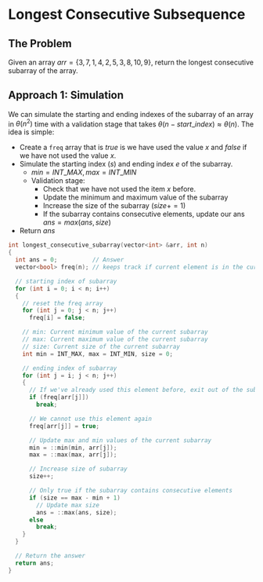 # Longest Consecutive Subsequence

## The Problem

Given an array $arr = \{ 3, 7, 1, 4, 2, 5, 3, 8, 10, 9 \}$, return the longest consecutive subarray of the array.

## Approach 1: Simulation

We can simulate the starting and ending indexes of the subarray of an array in $\theta(n^2)$ time with a validation stage that takes $\theta(n - start\_index) \approx \theta(n)$. The idea is simple:

* Create a `freq` array that is $true$ is we have used the value $x$ and $false$ if we have not used the value $x$.
* Simulate the starting index ($s$) and ending index $e$ of the subarray.
  * $min = INT\_MAX, max = INT\_MIN$
  * Validation stage:
    * Check that we have not used the item $x$ before.
    * Update the minimum and maximum value of the subarray
    * Increase the size of the subarray ($size += 1$)
    * If the subarray contains consecutive elements, update our ans $ans = max(ans, size)$
* Return $ans$


```cpp
int longest_consecutive_subarray(vector<int> &arr, int n)
{
  int ans = 0;          // Answer
  vector<bool> freq(n); // keeps track if current element is in the current subarray

  // starting index of subarray
  for (int i = 0; i < n; i++)
  {
    // reset the freq array
    for (int j = 0; j < n; j++)
      freq[i] = false;

    // min: Current minimum value of the current subarray
    // max: Current maximum value of the current subarray
    // size: Current size of the current subarray
    int min = INT_MAX, max = INT_MIN, size = 0;

    // ending index of subarray
    for (int j = i; j < n; j++)
    {
      // If we've already used this element before, exit out of the subarray building loop
      if (freq[arr[j]])
        break;

      // We cannot use this element again
      freq[arr[j]] = true;

      // Update max and min values of the current subarray
      min = ::min(min, arr[j]);
      max = ::max(max, arr[j]);

      // Increase size of subarray
      size++;

      // Only true if the subarray contains consecutive elements
      if (size == max - min + 1)
        // Update max size
        ans = ::max(ans, size);
      else
        break;
    }
  }

  // Return the answer
  return ans;
}
```
